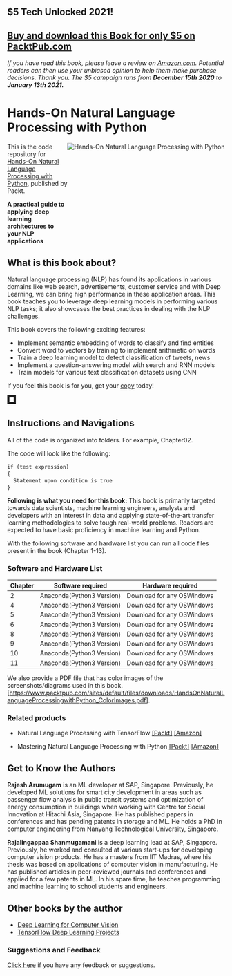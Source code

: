 ## $5 Tech Unlocked 2021!
[Buy and download this Book for only $5 on PacktPub.com](https://www.packtpub.com/product/hands-on-natural-language-processing-with-python/9781789139495)
-----
*If you have read this book, please leave a review on [Amazon.com](https://www.amazon.com/gp/product/178913949X).     Potential readers can then use your unbiased opinion to help them make purchase decisions. Thank you. The $5 campaign         runs from __December 15th 2020__ to __January 13th 2021.__*

# Hands-On Natural Language Processing with Python

<a href="https://www.packtpub.com/big-data-and-business-intelligence/hands-natural-language-processing-python?utm_source=github&utm_medium=repository&utm_campaign=9781789139495"><img src="https://www.packtpub.com/sites/default/files/9781789139495%20-%20Copy.png" alt="Hands-On Natural Language Processing with Python" height="256px" align="right"></a>

This is the code repository for [Hands-On Natural Language Processing with Python](https://www.packtpub.com/big-data-and-business-intelligence/hands-natural-language-processing-python?utm_source=github&utm_medium=repository&utm_campaign=9781789139495), published by Packt.

**A practical guide to applying deep learning architectures to your NLP applications**

## What is this book about?
Natural language processing (NLP) has found its applications in various domains like web search, advertisements, customer service and with Deep Learning, we can bring high performance in these application areas. This book teaches you to leverage deep learning models in performing various NLP tasks; it also showcases the best practices in dealing with the NLP challenges.

This book covers the following exciting features: 
* Implement semantic embedding of words to classify and find entities
* Convert word to vectors by training to implement arithmetic on words 
* Train a deep learning model to detect classification of tweets, news
* Implement a question-answering model with search and RNN models
* Train models for various text classification datasets using CNN

If you feel this book is for you, get your [copy](https://www.amazon.com/dp/178913949X) today!

<a href="https://www.packtpub.com/?utm_source=github&utm_medium=banner&utm_campaign=GitHubBanner"><img src="https://raw.githubusercontent.com/PacktPublishing/GitHub/master/GitHub.png" 
alt="https://www.packtpub.com/" border="5" /></a>


## Instructions and Navigations
All of the code is organized into folders. For example, Chapter02.

The code will look like the following:
```
if (test expression)
{
  Statement upon condition is true
}
```

**Following is what you need for this book:**
This book is primarily targeted towards data scientists, machine learning engineers, analysts and developers with an interest in data and applying state-of-the-art transfer learning methodologies to solve tough real-world problems. Readers are expected to have basic proficiency in machine learning and Python.

With the following software and hardware list you can run all code files present in the book (Chapter 1-13).

### Software and Hardware List

| Chapter  | Software required                   | Hardware required                  |
| -------- | ------------------------------------| -----------------------------------|
| 2        | Anaconda(Python3 Version)           | Download for any OSWindows  |
| 4        | Anaconda(Python3 Version)           | Download for any OSWindows  |
| 5        | Anaconda(Python3 Version)           | Download for any OSWindows  |
| 6        | Anaconda(Python3 Version)           | Download for any OSWindows  |
| 8        | Anaconda(Python3 Version)           | Download for any OSWindows  |
| 9        | Anaconda(Python3 Version)           | Download for any OSWindows  |
| 10       | Anaconda(Python3 Version)           | Download for any OSWindows  |
| 11       | Anaconda(Python3 Version)           | Download for any OSWindows  |



We also provide a PDF file that has color images of the screenshots/diagrams used in this book. [https://www.packtpub.com/sites/default/files/downloads/HandsOnNaturalLanguageProcessingwithPython_ColorImages.pdf].

### Related products <Paste books from the Other books you may enjoy section>
* Natural Language Processing with TensorFlow [[Packt]](https://www.packtpub.com/application-development/natural-language-processing-tensorflow?utm_source=github&utm_medium=repository&utm_campaign=9781788478311) [[Amazon]](https://www.amazon.com/dp/1788478312)

* Mastering Natural Language Processing with Python [[Packt]](https://www.packtpub.com/big-data-and-business-intelligence/mastering-natural-language-processing-python?utm_source=github&utm_medium=repository&utm_campaign=9781783989041) [[Amazon]](https://www.amazon.com/dp/1783989041)

## Get to Know the Authors
**Rajesh Arumugam**
is an ML developer at SAP, Singapore. Previously, he developed ML solutions for smart city development in areas such as passenger flow analysis in public transit systems and optimization of energy consumption in buildings when working with Centre for Social Innovation at Hitachi Asia, Singapore. He has published papers in conferences and has pending patents in storage and ML. He holds a PhD in computer engineering from Nanyang Technological University, Singapore.

**Rajalingappaa Shanmugamani**
is a deep learning lead at SAP, Singapore. Previously, he worked and consulted at various start-ups for developing computer vision products. He has a masters from IIT Madras, where his thesis was based on applications of computer vision in manufacturing. He has published articles in peer-reviewed journals and conferences and applied for a few patents in ML. In his spare time, he teaches programming and machine learning to school students and engineers.


## Other books by the author
* [Deep Learning for Computer Vision](https://www.packtpub.com/big-data-and-business-intelligence/deep-learning-computer-vision?utm_source=github&utm_medium=repository&utm_campaign=9781788295628)
* [TensorFlow Deep Learning Projects](TensorFlow%20Deep%20Learning%20Projects?utm_source=github&utm_medium=repository&utm_campaign=9781788398060)

### Suggestions and Feedback
[Click here](https://docs.google.com/forms/d/e/1FAIpQLSdy7dATC6QmEL81FIUuymZ0Wy9vH1jHkvpY57OiMeKGqib_Ow/viewform) if you have any feedback or suggestions.
